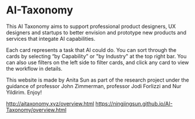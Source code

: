 # AI-Taxonomy

This AI Taxonomy aims to support professional product designers, UX designers and startups to better envision and prototype new products and services that integate AI capabilities.  

Each card represents a task that AI could do. You can sort through the cards by selecting “by Capability” or "by Industry" at the top right bar. You can also use filters on the left side to filter cards, and click any card to view the workflow in details.  

This website is made by Anita Sun as part of the research project under the guidance of professor John Zimmerman, professor Jodi Forlizzi and Nur Yildirim. Enjoy!

http://aitaxonomy.xyz/overview.html
https://ningjingsun.github.io/AI-Taxonomy/overview.html
